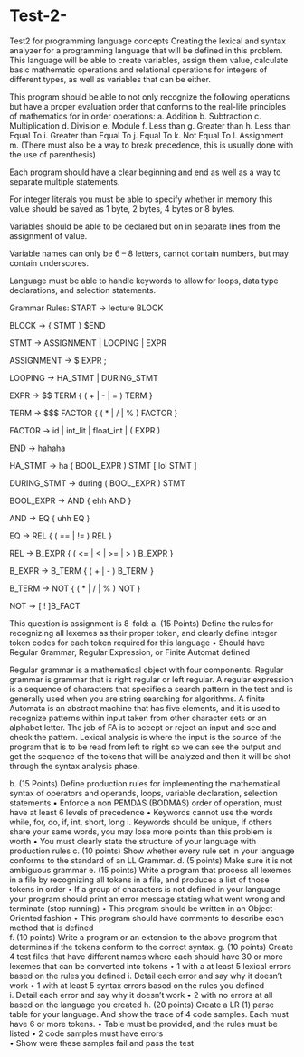 # Test-2-
Test2 for programming language concepts 
Creating the lexical and syntax analyzer for a programming language that will be defined in this problem. This language will be able to create variables, assign them value, calculate basic mathematic operations and relational operations for integers of different types, as well as variables that can be either. 
 
This program should be able to not only recognize the following operations but have a proper evaluation order that conforms to the real-life principles of mathematics for in order operations: 
a.	Addition 
b.	Subtraction 
c.	Multiplication 
d.	Division 
e.	Module 
f.	Less than 
g.	Greater than 
h.	Less than Equal To 
i.	Greater than Equal To 
j.	Equal To 
k.	Not Equal To 
l.	Assignment 
m.	(There must also be a way to break precedence, this is usually done with the use of parenthesis) 
 
Each program should have a clear beginning and end as well as a way to separate multiple statements. 
 
For integer literals you must be able to specify whether in memory this value should be saved as 1 byte, 2 bytes, 4 bytes or 8 bytes. 
  
Variables should be able to be declared but on in separate lines from the assignment of value. 
 
Variable names can only be 6 – 8 letters, cannot contain numbers, but may contain underscores. 
 
Language must be able to handle keywords to allow for loops, data type declarations, and selection statements. 
 
 
 Grammar Rules: 
 START -> lecture BLOCK

BLOCK -> { STMT } $END

STMT -> ASSIGNMENT | LOOPING | EXPR

ASSIGNMENT -> $ EXPR ;

LOOPING -> HA_STMT | DURING_STMT

EXPR -> $$ TERM { ( + | - | = ) TERM }

TERM -> $$$ FACTOR { ( * | / | % ) FACTOR }

FACTOR -> id | int_lit | float_int | ( EXPR )

END -> hahaha

HA_STMT -> ha ( BOOL_EXPR ) STMT [ lol STMT ]

DURING_STMT -> during ( BOOL_EXPR ) STMT

BOOL_EXPR -> AND { ehh AND }

AND -> EQ { uhh EQ }

EQ -> REL { ( == | != ) REL }

REL -> B_EXPR { ( <= | < | >= | > ) B_EXPR }

B_EXPR -> B_TERM { ( + | - ) B_TERM }

B_TERM -> NOT { ( * | / | % ) NOT }

NOT -> [ ! ]B_FACT
 
 
 
 
This question is assignment is 8-fold: 
a.	(15 Points) Define the rules for recognizing all lexemes as their proper token, and clearly define integer token codes for each token required for this language 
• Should have Regular Grammar, Regular Expression, or Finite Automat defined 

Regular grammar is a mathematical object with four components. Regular grammar is grammar that is right regular or left regular. 
A regular expression is a sequence of characters that specifies a search pattern in the test and is generally used when you are string searching for algorithms. A finite Automata is an abstract machine that has five elements, and it is used to recognize patterns within input taken from other character sets or an alphabet letter. The job of FA is to accept or reject an input and see and check the pattern. 
Lexical analysis is where the input is the source of the program that is to be read from left to right so we can see the output and get the sequence of the tokens that will be analyzed and then it will be shot through the syntax analysis phase. 

b.	(15 Points) Define production rules for implementing the mathematical syntax of operators and operands, loops, variable declaration, selection statements 
•	Enforce a non PEMDAS (BODMAS) order of operation, must have at least 6 levels of precedence 
•	Keywords cannot use the words while, for, do, if, int, short, long 
i. Keywords should be unique, if others share your same words, you may lose more points than this problem is worth 
• You must clearly state the structure of your language with production rules 
c.	(10 points) Show whether every rule set in your language conforms to the standard of an LL Grammar. 
d.	(5 points) Make sure it is not ambiguous grammar 
e.	(15 points) Write a program that process all lexemes in a file by recognizing all tokens in a file, and produces a list of those tokens in order 
•	If a group of characters is not defined in your language your program should print an error message stating what went wrong and terminate (stop running) 
•	This program should be written in an Object-Oriented fashion 
•	This program should have comments to describe each method that is defined    
f.	(10 points) Write a program or an extension to the above program that determines if the tokens conform to the correct syntax. 
g.	(10 points) Create 4 test files that have different names where each should have 
30 or more lexemes that can be converted into tokens 
•	1 with a at least 5 lexical errors based on the rules you defined 
i.	Detail each error and say why it doesn’t work 
•	1 with at least 5 syntax errors based on the rules you defined  
i.	Detail each error and say why it doesn’t work • 2 with no errors at all based on the language you created 
h.	(20 points) Create a LR (1) parse table for your language. And show the trace of 4 code samples. Each must have 6 or more tokens. 
•	Table must be provided, and the rules must be listed 
•	2 code samples must have errors  
•	Show were these samples fail and pass the test 

